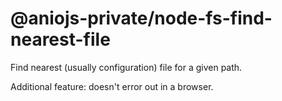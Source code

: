 # @aniojs-private/node-fs-find-nearest-file

Find nearest (usually configuration) file for a given path.

Additional feature: doesn't error out in a browser.
